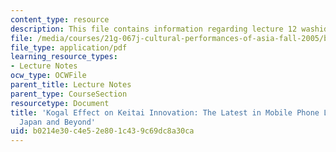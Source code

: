 ```yaml
---
content_type: resource
description: This file contains information regarding lecture 12 washid.
file: /media/courses/21g-067j-cultural-performances-of-asia-fall-2005/b0214e30c4e52e801c439c69dc8a30ca_MIT21G_067JF05_l12washid.pdf
file_type: application/pdf
learning_resource_types:
- Lecture Notes
ocw_type: OCWFile
parent_title: Lecture Notes
parent_type: CourseSection
resourcetype: Document
title: 'Kogal Effect on Keitai Innovation: The Latest in Mobile Phone Lifestyles in
  Japan and Beyond'
uid: b0214e30-c4e5-2e80-1c43-9c69dc8a30ca
---
```

